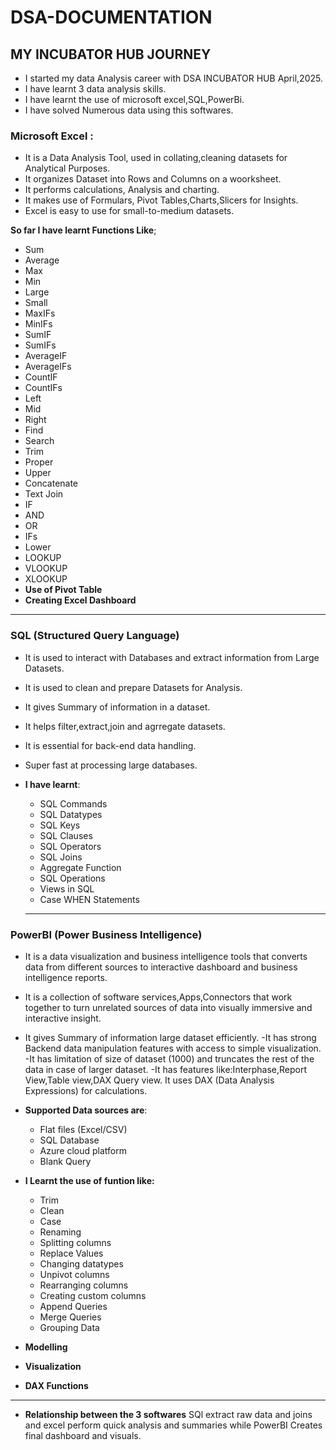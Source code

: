 # DSA-DOCUMENTATION
##  MY INCUBATOR HUB JOURNEY     
- I started my data Analysis career with DSA INCUBATOR HUB April,2025.
- I have learnt 3 data analysis skills.
- I have learnt the use of microsoft excel,SQL,PowerBi.
- I have solved Numerous data using this softwares.

### Microsoft Excel :

- It is a Data Analysis Tool, used in collating,cleaning datasets for Analytical Purposes.
- It organizes Dataset into Rows and Columns on a woorksheet.
- It performs calculations, Analysis and charting.
- It makes use of Formulars, Pivot Tables,Charts,Slicers for Insights.
- Excel is easy to use for small-to-medium datasets.

**So far I have learnt Functions Like**;
  - Sum
  - Average
  - Max
  - Min
  - Large
  - Small
  - MaxIFs
  - MinIFs
  - SumIF
  - SumIFs
  - AverageIF
  - AverageIFs
  - CountIF
  - CountIFs
  - Left
  - Mid
  - Right
  - Find
  - Search
  - Trim 
  - Proper
  - Upper
  - Concatenate
  - Text Join
  - IF
  - AND
  - OR
  - IFs
  - Lower
  - LOOKUP
  - VLOOKUP
  - XLOOKUP
- **Use of Pivot Table**
- **Creating Excel Dashboard**
  
---

### SQL (Structured Query Language)

- It is used to interact with Databases and extract information from Large Datasets.
- It is used to clean and prepare Datasets for Analysis.
- It gives Summary of information in a dataset.
- It helps filter,extract,join and agrregate datasets.
- It is essential for back-end data handling.
- Super fast at processing large databases.
 - **I have learnt**:
   - SQL Commands
   - SQL Datatypes
   - SQL Keys
   - SQL Clauses
   - SQL Operators
   - SQL Joins
   - Aggregate Function
   - SQL Operations
   - Views in SQL
   - Case WHEN Statements
  
    ---

### PowerBI (Power Business Intelligence)

- It is a data visualization and business intelligence tools that converts data from different sources to interactive dashboard and business intelligence reports.
- It is a collection of software services,Apps,Connectors that work together to turn unrelated sources of data into visually immersive and interactive insight.
- It gives Summary of information large dataset efficiently.
-It has strong Backend data manipulation features with access to simple visualization.
-It has limitation of size of dataset (1000) and truncates the rest of the data in case of larger dataset.
-It has features like:Interphase,Report View,Table view,DAX Query view.
It uses DAX (Data Analysis Expressions) for calculations.
  
 - **Supported Data sources are**:
    - Flat files (Excel/CSV)
    - SQL Database
    - Azure cloud platform
    - Blank Query
- **I Learnt the use of funtion like:**
   - Trim
   - Clean
   - Case
   - Renaming
   - Splitting columns
   - Replace  Values
   - Changing datatypes
   - Unpivot columns
   - Rearranging columns
   - Creating custom columns
   - Append Queries
   - Merge Queries
   - Grouping Data
- **Modelling**
- **Visualization**
- **DAX Functions**
     
    
---

  - **Relationship between the 3 softwares**
    SQl extract raw data and joins and excel perform quick analysis and summaries while PowerBI Creates final dashboard and visuals.
    
 


